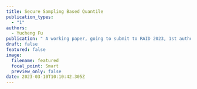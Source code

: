 ```yaml
---
title: Secure Sampling Based Quantile
publication_types:
  - "1"
authors:
  - Yucheng Fu
publication: " A working paper, going to submit to RAID 2023, 1st author"
draft: false
featured: false
image:
  filename: featured
  focal_point: Smart
  preview_only: false
date: 2023-03-10T10:10:42.305Z
---
```

